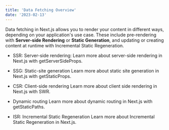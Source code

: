 ```yaml
---
title: 'Data Fetching Overview'
date: '2023-02-13'
---
```


Data fetching in Next.js allows you to render your content in different ways, depending on your application's use case. These include pre-rendering with **Server-side Rendering** or **Static Generation**, and updating or creating content at runtime with Incremental Static Regeneration.

- SSR: Server-side rendering:
Learn more about server-side rendering in Next.js with getServerSideProps.
  
- SSG: Static-site generation
    Learn more about static site generation in Next.js with getStaticProps.

- CSR: Client-side rendering
    Learn more about client side rendering in Next.js with SWR.

- Dynamic routing
    Learn more about dynamic routing in Next.js with getStaticPaths.

- ISR: Incremental Static Regeneration
    Learn more about Incremental Static Regeneration in Next.js.
